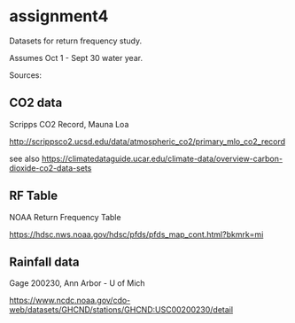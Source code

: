 # assignment4
Datasets for return frequency study.

Assumes Oct 1 - Sept 30 water year.

Sources:

## CO2 data
Scripps CO2 Record, Mauna Loa

http://scrippsco2.ucsd.edu/data/atmospheric_co2/primary_mlo_co2_record

see also https://climatedataguide.ucar.edu/climate-data/overview-carbon-dioxide-co2-data-sets

## RF Table
NOAA Return Frequency Table

https://hdsc.nws.noaa.gov/hdsc/pfds/pfds_map_cont.html?bkmrk=mi

## Rainfall data
Gage 200230, Ann Arbor - U of Mich

https://www.ncdc.noaa.gov/cdo-web/datasets/GHCND/stations/GHCND:USC00200230/detail

